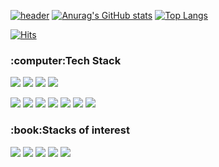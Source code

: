 [![header](https://capsule-render.vercel.app/api?type=waving&color=auto&height=300&section=header&text=Hello%20World&fontSize=90&fontColor=fff)](https://github.com/hi1004)
[![Anurag's GitHub stats](https://github-readme-stats.vercel.app/api?username=hi1004)](https://github.com/hi1004)
[![Top Langs](https://github-readme-stats.vercel.app/api/top-langs/?username=hi1004)](https://github.com/hi1004)</br>

[![Hits](https://hits.seeyoufarm.com/api/count/incr/badge.svg?url=https%3A%2F%2Fgithub.com%2Fhi1004%2Fhi1004&count_bg=%2379C83D&title_bg=%23555555&icon=&icon_color=%23E7E7E7&title=hits&edge_flat=false)](https://hits.seeyoufarm.com)


<h3>:computer:Tech Stack</h3>
<a href="https://github.com/hi1004"><img src="https://img.shields.io/badge/HTML5-E34F26?style=flat-square&logo=html5&logoColor=white"/></a>
<a href="https://github.com/hi1004"><img src="https://img.shields.io/badge/CSS3-1572B6?style=flat-square&logo=css3&logoColor=white"/></a>
<a href="https://github.com/hi1004"><img src="https://img.shields.io/badge/Scss-CC6699?style=flat-square&logo=Sass&logoColor=white"/></a>
<a href="https://github.com/hi1004"><img src="https://img.shields.io/badge/Bootstrap-7952B3?style=flat-square&logo=Bootstrap&logoColor=white"/></a>

<a href="https://github.com/hi1004"><img src="https://img.shields.io/badge/JavaScript-F7DF1E?style=flat-square&logo=Javascript&logoColor=white"/></a>
<a href="https://github.com/hi1004"><img src="https://img.shields.io/badge/Node.js-339933?style=flat-square&logo=Node.js&logoColor=white"/></a>
<a href="https://github.com/hi1004"><img src="https://img.shields.io/badge/Webpack-8DD6F9?style=flat-square&logo=Webpack&logoColor=white"/></a>
<a href="https://github.com/hi1004"><img src="https://img.shields.io/badge/Swiper.js-6332F6?style=flat-square&logo=Swiper&logoColor=white"/></a>
<a href="https://github.com/hi1004"><img src="https://img.shields.io/badge/Gsap.js-88CE02?style=flat-square&logo=GreenSock&logoColor=white"/></a>
<a href="https://github.com/hi1004"><img src="https://img.shields.io/badge/Vue.js-4FC08D?style=flat-square&logo=vue.js&logoColor=white"/></a>
<a href="https://github.com/hi1004"><img src="https://img.shields.io/badge/Nuxt.js-00DC82?style=flat-square&logo=Nuxt.js&logoColor=white"/></a>

<h3>:book:Stacks of interest</h3>
<a href="https://github.com/hi1004"><img src="https://img.shields.io/badge/React-61DAFB?style=flat-square&logo=React&logoColor=white"/></a>
<a href="https://github.com/hi1004"><img src="https://img.shields.io/badge/Next.js-000000?style=flat-square&logo=Next.js&logoColor=white"/></a>
<a href="https://github.com/hi1004"><img src="https://img.shields.io/badge/Redux-764ABC?style=flat-square&logo=Redux&logoColor=white"/></a>
<a href="https://github.com/hi1004"><img src="https://img.shields.io/badge/Svelte-FF3E00?style=flat-square&logo=Svelte&logoColor=white"/></a>
<a href="https://github.com/hi1004"><img src="https://img.shields.io/badge/TypeScript-3178C6?style=flat-square&logo=Typescript&logoColor=white"/></a>

